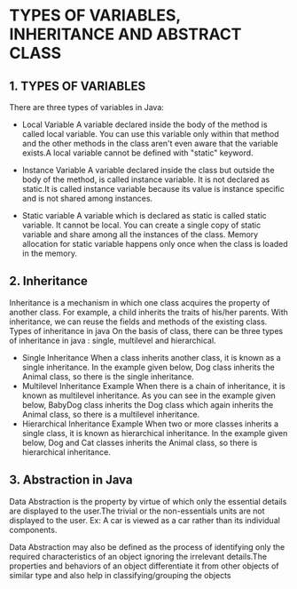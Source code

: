 # TYPES OF VARIABLES, INHERITANCE AND ABSTRACT CLASS
## 1. TYPES OF VARIABLES
There are three types of variables in Java:

* Local Variable A variable declared inside the body of the method is called local variable. You can use this variable only within that method and the other methods in the class aren't even aware that the variable exists.A local variable cannot be defined with "static" keyword.
* Instance Variable A variable declared inside the class but outside the body of the method, is called instance variable. It is not declared as static.It is called instance variable because its value is instance specific and is not shared among instances.

* Static variable A variable which is declared as static is called static variable. It cannot be local. You can create a single copy of static variable and share among all the instances of the class. Memory allocation for static variable happens only once when the class is loaded in the memory.

## 2. Inheritance
Inheritance is a mechanism in which one class acquires the property of another class. For example, a child inherits the traits of his/her parents. With inheritance, we can reuse the fields and methods of the existing class. Types of inheritance in java On the basis of class, there can be three types of inheritance in java : single, multilevel and hierarchical.

* Single Inheritance When a class inherits another class, it is known as a single inheritance. In the example given below, Dog class inherits the Animal class, so there is the single inheritance.
* Multilevel Inheritance Example When there is a chain of inheritance, it is known as multilevel inheritance. As you can see in the example given below, BabyDog class inherits the Dog class which again inherits the Animal class, so there is a multilevel inheritance.
* Hierarchical Inheritance Example When two or more classes inherits a single class, it is known as hierarchical inheritance. In the example given below, Dog and Cat classes inherits the Animal class, so there is hierarchical inheritance.
## 3. Abstraction in Java
Data Abstraction is the property by virtue of which only the essential details are displayed to the user.The trivial or the non-essentials units are not displayed to the user. Ex: A car is viewed as a car rather than its individual components.

Data Abstraction may also be defined as the process of identifying only the required characteristics of an object ignoring the irrelevant details.The properties and behaviors of an object differentiate it from other objects of similar type and also help in classifying/grouping the objects
